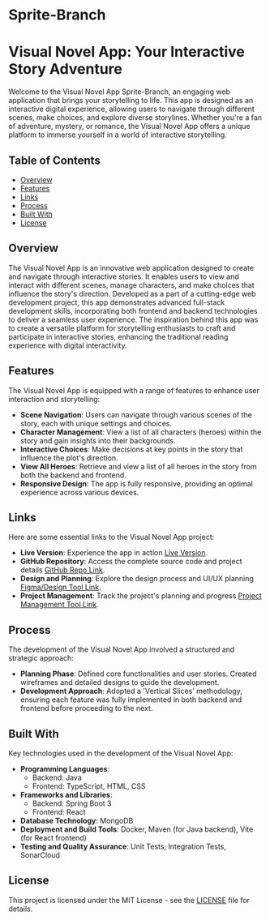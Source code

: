# Sprite-Branch

# Visual Novel App: Your Interactive Story Adventure
Welcome to the Visual Novel App Sprite-Branch, an engaging web application that brings your storytelling to life. This app is designed as an interactive digital experience, allowing users to navigate through different scenes, make choices, and explore diverse storylines. Whether you're a fan of adventure, mystery, or romance, the Visual Novel App offers a unique platform to immerse yourself in a world of interactive storytelling.

## Table of Contents
- [Overview](#overview)
- [Features](#Features)
- [Links](#Features)
- [Process](#Process)
- [Built With](#built-with)
- [License](#license)

## Overview
The Visual Novel App is an innovative web application designed to create and navigate through interactive stories. It enables users to view and interact with different scenes, manage characters, and make choices that influence the story's direction.
Developed as a part of a cutting-edge web development project, this app demonstrates advanced full-stack development skills, incorporating both frontend and backend technologies to deliver a seamless user experience.
The inspiration behind this app was to create a versatile platform for storytelling enthusiasts to craft and participate in interactive stories, enhancing the traditional reading experience with digital interactivity.

## Features
The Visual Novel App is equipped with a range of features to enhance user interaction and storytelling:

- **Scene Navigation**: Users can navigate through various scenes of the story, each with unique settings and choices.
- **Character Management**: View a list of all characters (heroes) within the story and gain insights into their backgrounds.
- **Interactive Choices**: Make decisions at key points in the story that influence the plot's direction.
- **View All Heroes**: Retrieve and view a list of all heroes in the story from both the backend and frontend.
- **Responsive Design**: The app is fully responsive, providing an optimal experience across various devices.

## Links
Here are some essential links to the Visual Novel App project:

- **Live Version**: Experience the app in action [Live Version](https://www.spritebranch.onrender.com/).
- **GitHub Repository**: Access the complete source code and project details [GitHub Repo Link](https://github.com/hirnstromwelle/Sprite-Branch).
- **Design and Planning**: Explore the design process and UI/UX planning [Figma/Design Tool Link](https://www.figma.com/file/k9ooM97GE1YA1LW2ehIY3z/Sprite-Branch?type=design&node-id=758%3A27633&mode=design&t=UolpFLzj1QkMMh96-1).
- **Project Management**: Track the project's planning and progress [Project Management Tool Link](https://github.com/users/Hirnstromwelle/projects/3).

## Process
The development of the Visual Novel App involved a structured and strategic approach:

- **Planning Phase**: Defined core functionalities and user stories. Created wireframes and detailed designs to guide the development.
- **Development Approach**: Adopted a 'Vertical Slices' methodology, ensuring each feature was fully implemented in both backend and frontend before proceeding to the next.

## Built With
Key technologies used in the development of the Visual Novel App:

- **Programming Languages**:
    - Backend: Java
    - Frontend: TypeScript, HTML, CSS
- **Frameworks and Libraries**:
    - Backend: Spring Boot 3
    - Frontend: React
- **Database Technology**: MongoDB
- **Deployment and Build Tools**: Docker, Maven (for Java backend), Vite (for React frontend)
- **Testing and Quality Assurance**: Unit Tests, Integration Tests, SonarCloud


## License
This project is licensed under the MIT License - see the [LICENSE](LICENSE.md) file for details.
